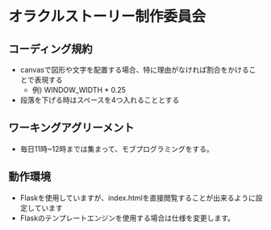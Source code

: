 # オラクルストーリー制作委員会

## コーディング規約
- canvasで図形や文字を配置する場合、特に理由がなければ割合をかけることで表現する
    - 例) WINDOW_WIDTH * 0.25
- 段落を下げる時はスペースを4つ入れることとする

## ワーキングアグリーメント
- 毎日11時~12時までは集まって、モブプログラミングをする。

## 動作環境
- Flaskを使用していますが、index.htmlを直接閲覧することが出来るように設定しています
- Flaskのテンプレートエンジンを使用する場合は仕様を変更します。
